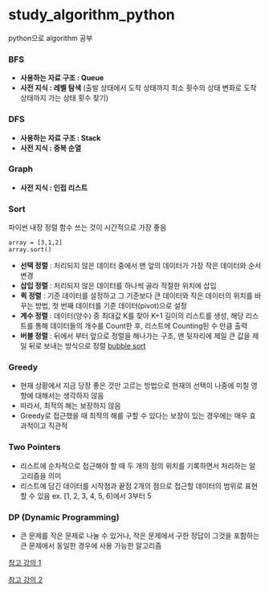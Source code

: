 # study_algorithm_python

python으로 algorithm 공부 

### BFS 

- **사용하는 자료 구조 : Queue**
- **사전 지식 : 레벨 탐색** (출발 상태에서 도착 상태까지 최소 횟수의 상태 변화로 도착 상태까지 가는 상태 횟수 찾기)

### DFS 

- **사용하는 자료 구조 : Stack**
- **사전 지식 : 중복 순열**

### Graph 

- **사전 지식 : 인접 리스트**

### Sort 

파이썬 내장 정렬 함수 쓰는 것이 시간적으로 가장 좋음 
```
array = [3,1,2]
array.sort()
```

- **선택 정렬** : 처리되지 않은 데이터 중에서 맨 앞의 데이터가 가장 작은 데이터와 순서 변경
- **삽입 정렬** : 처리되지 않은 데이터를 하나씩 골라 적절한 위치에 삽입
- **퀵 정렬** : 기준 데이터를 설정하고 그 기준보다 큰 데이터와 작은 데이터의 위치를 바꾸는 방법, 첫 번째 데이터를 기준 데이터(pivot)으로 설정
- **계수 정렬** : 데이터(양수) 중 최대값 K를 찾아 K+1 길이의 리스트를 생성, 해당 리스트를 통해 데이터들의 개수를 Count한 후, 리스트에 Counting된 수 만큼 출력 
- **버블 정렬** : 뒤에서 부터 앞으로 정렬을 해나가는 구조, 맨 뒷자리에 제일 큰 값을 제일 뒤로 보내는 방식으로 정렬 
[bubble sort](https://www.daleseo.com/sort-bubble/)

### Greedy 

- 현재 상황에서 지금 당장 좋은 것만 고르는 방법으로 현재의 선택이 나중에 미칠 영향에 대해서는 생각하지 않음
- 따라서, 최적의 해는 보장하지 않음 
- Greedy로 접근했을 때 최적의 해를 구할 수 있다는 보장이 있는 경우에는 매우 효과적이고 직관적

### Two Pointers

- 리스트에 순차적으로 접근해야 할 때 두 개의 점의 위치를 기록하면서 처리하는 알고리즘을 의미 
- 리스트에 담긴 데이터를 시작점과 끝점 2개의 점으로 접근할 데이터의 범위로 표현할 수 있음 ex. [1, 2, 3, 4, 5, 6]에서 3부터 5 

### DP (Dynamic Programming) 

- 큰 문제를 작은 문제로 나눌 수 있거나, 작은 문제에서 구한 정답이 그것을 포함하는 큰 문제에서 동일한 경우에 사용 가능한 알고리즘 

[참고 강의 1](https://school.programmers.co.kr/learn/courses/14760/14760-%ED%94%84%EB%A1%9C%EA%B7%B8%EB%9E%98%EB%A8%B8%EC%8A%A4%EC%99%80-%ED%95%A8%EA%BB%98%ED%95%98%EB%8A%94-pccp-%ED%95%A9%EA%B2%A9-%EB%8C%80%EB%B9%84-%EC%8B%A4%EC%A0%84-%EB%AA%A8%EC%9D%98%EA%B3%A0%EC%82%AC-%ED%95%B4%EC%84%A4-%EA%B0%95%EC%9D%98python%ED%8E%B8) 

[참고 강의 2](https://www.youtube.com/playlist?list=PLRx0vPvlEmdAghTr5mXQxGpHjWqSz0dgC)